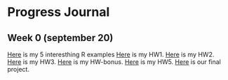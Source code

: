# Progress Journal

## Week 0 (september 20)

[Here](files/aliismailduman_homework_0.html) is my 5 interesthing R examples
[Here](hw1.html) is my HW1.
[Here](files/hw2.html) is my HW2.
[Here](files/hw3.html) is my HW3.
[Here](files/hwbonus.html) is my HW-bonus.
[Here](files/hw5.html) is my HW5.
[Here](files/Project.html) is our final project.